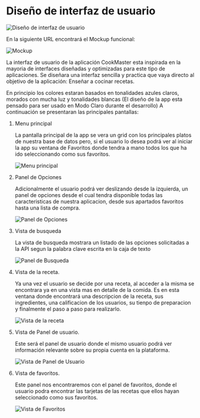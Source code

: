 # Diseño de interfaz de usuario

   ![Diseño de interfaz de usuario](images/image0.png)

En la siguiente URL encontrará el Mockup funcional:

   ![Mockup](https://marvelapp.com/prototype/19c6j73e/screen/91707407)

La interfaz de usuario de la aplicación CookMaster esta inspirada en la mayoria de interfaces diseñadas y optimizadas para este tipo de aplicaciones.
Se diseñara una interfaz sencilla y practica que vaya directo al objetivo de la aplicación: Enseñar a cocinar recetas.

En principio los colores estaran basados en tonalidades azules claros, morados con mucha luz y tonalidades blancas (El diseño de la app esta pensado para ser usado en Modo Claro durante el desarrollo)
A continuación se presentaran las principales pantallas:

1. Menu principal

   La pantalla principal de la app se vera un grid con los principales platos de nuestra base de datos pero, si el usuario lo desea podrá ver al iniciar la app su ventana de Favoritos donde tendra a mano todos los
   que ha ido seleccionando como sus favoritos.

   ![Menu principal](images/image1.png)

2. Panel de Opciones

   Adicionalmente el usuario podrá ver deslizando desde la izquierda, un panel de opciones desde el cual tendra disponible todas las caracteristicas de nuestra aplicacion, desde sus apartados favoritos hasta una
   lista de compra.

   ![Panel de Opciones](images/image2.png)

3. Vista de busqueda

   La vista de busqueda mostrara un listado de las opciones solicitadas a la API segun la palabra clave escrita en la caja de texto

   ![Panel de Busqueda](images/image3.png)

4. Vista de la receta.

   Ya una vez el usuario se decide por una receta, al acceder a la misma se encontrara ya en una vista mas en detalle de la comida. Es en esta ventana donde encontrará una descripcion de la receta, sus ingredientes,
   una calificacion de los usuarios, su tienpo de preparacion y finalmente el paso a paso para realizarlo.

   ![Vista de la receta](images/image4.png)

5. Vista de Panel de usuario.

   Este será el panel de usuario donde el mismo usuario podrá ver información relevante sobre su propia cuenta en la plataforma.

   ![Vista de Panel de Usuario](images/images5.png)

6. Vista de favoritos.

   Este panel nos encontraremos con el panel de favoritos, donde el usuario podra encontrar las tarjetas de las recetas que ellos hayan seleccionado como sus favoritos.

   ![Vista de Favoritos](images/image6.png)